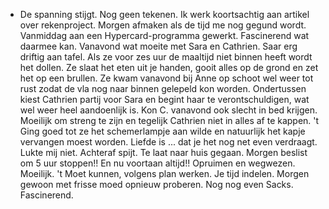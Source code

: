 - De spanning stijgt. Nog geen tekenen. Ik werk koortsachtig aan artikel over rekenproject. Morgen afmaken als de tijd me nog gegund wordt. Vanmiddag aan een Hypercard-programma gewerkt. Fascinerend wat daarmee kan. Vanavond wat moeite met Sara en Cathrien. Saar erg driftig aan tafel. Als ze voor zes uur de maaltijd niet binnen heeft wordt het dollen. Ze slaat het eten uit je handen, gooit alles op de grond en zet het op een brullen. Ze kwam vanavond bij Anne op schoot wel weer tot rust zodat de vla nog naar binnen gelepeld kon worden. Ondertussen kiest Cathrien partij voor Sara en begint haar te verontschuldigen, wat wel weer heel aandoenlijk is. Kon C. vanavond ook slecht in bed krijgen. Moeilijk om streng te zijn en tegelijk Cathrien niet in alles af te kappen. 't Ging goed tot ze het schemerlampje aan wilde en natuurlijk het kapje vervangen moest worden. Liefde is ... dat je het nog net even verdraagt. Lukte mij niet. Achteraf spijt. Te laat naar huis gegaan. Morgen beslist om 5 uur stoppen!! En nu voortaan altijd!! Opruimen en wegwezen. Moeilijk. 't Moet kunnen, volgens plan werken. Je tijd indelen. Morgen gewoon met frisse moed opnieuw proberen. Nog nog even Sacks. Fascinerend.